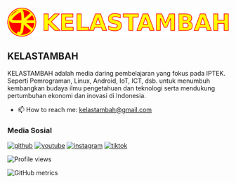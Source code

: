 ![KELASTAMBAH](https://raw.githubusercontent.com/KELASTAMBAH/KELASTAMBAH/main/ktkt.png)
## KELASTAMBAH

KELASTAMBAH adalah media daring pembelajaran yang fokus pada IPTEK. Seperti Pemrograman, Linux, Android, IoT,  ICT, dsb. untuk menumbuh kembangkan budaya ilmu pengetahuan dan teknologi serta mendukung pertumbuhan ekonomi dan inovasi di Indonesia.

- 📫 How to reach me: kelastambah@gmail.com

### Media Sosial
[<img src='https://cdn.jsdelivr.net/npm/simple-icons@3.0.1/icons/github.svg' alt='github' height='40'>](https://github.com/KELASTAMBAH)  [<img src='https://cdn.jsdelivr.net/npm/simple-icons@3.0.1/icons/youtube.svg' alt='youtube' height='40'>](https://www.youtube.com/@KELASTAMBAH/)  [<img src='https://cdn.jsdelivr.net/npm/simple-icons@3.0.1/icons/instagram.svg' alt='instagram' height='40'>](https://www.instagram.com/@kelastambah/)  [<img src='https://cdn.jsdelivr.net/npm/simple-icons@3.0.1/icons/tiktok.svg' alt='tiktok' height='40'>](https://tiktok.com/@kelastambah)  

![Profile views](https://gpvc.arturio.dev/KELASTAMBAH) 

![GitHub metrics](https://metrics.lecoq.io/KELASTAMBAH)  

